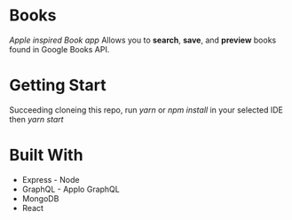 # Books
*Apple inspired Book app* Allows you to **search**, **save**, and **preview** books found in Google Books API.

# Getting Start
Succeeding cloneing this repo, run *yarn* or *npm install* in your selected IDE then *yarn start*

# Built With
- Express - Node
- GraphQL - Applo GraphQL
- MongoDB
- React
